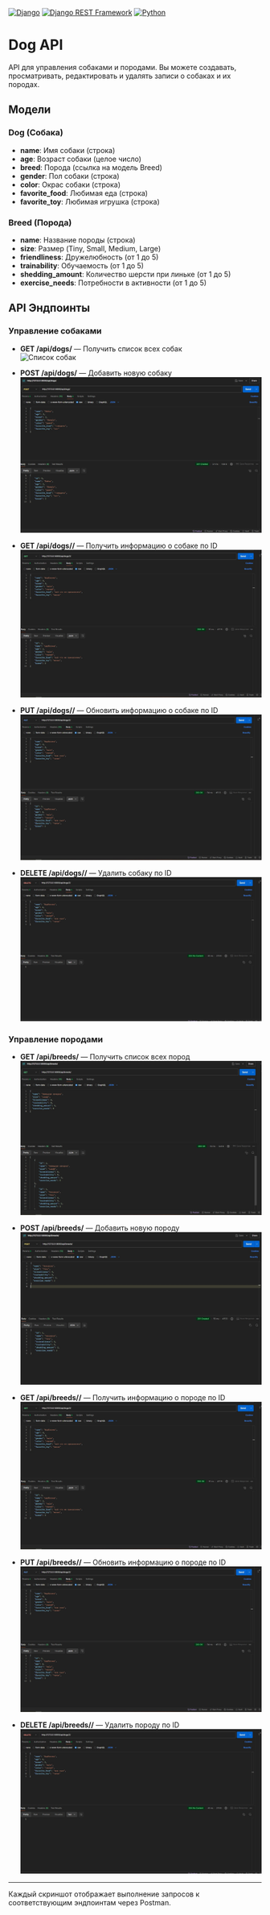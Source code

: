 [![Django](https://img.shields.io/badge/-Django-464646?style=flat-square&logo=Django)](https://www.djangoproject.com/)
[![Django REST Framework](https://img.shields.io/badge/-Django%20REST%20Framework-464646?style=flat-square&logo=Django%20REST%20Framework)](https://www.django-rest-framework.org/)
[![Python](https://img.shields.io/badge/-Python-464646?style=flat-square&logo=Python)](https://www.python.org/)

# Dog API

API для управления собаками и породами. Вы можете создавать, просматривать, редактировать и удалять записи о собаках и их породах.

## Модели

### Dog (Собака)
- **name**: Имя собаки (строка)
- **age**: Возраст собаки (целое число)
- **breed**: Порода (ссылка на модель Breed)
- **gender**: Пол собаки (строка)
- **color**: Окрас собаки (строка)
- **favorite_food**: Любимая еда (строка)
- **favorite_toy**: Любимая игрушка (строка)

### Breed (Порода)
- **name**: Название породы (строка)
- **size**: Размер (Tiny, Small, Medium, Large)
- **friendliness**: Дружелюбность (от 1 до 5)
- **trainability**: Обучаемость (от 1 до 5)
- **shedding_amount**: Количество шерсти при линьке (от 1 до 5)
- **exercise_needs**: Потребности в активности (от 1 до 5)

## API Эндпоинты

### Управление собаками
- **GET /api/dogs/** — Получить список всех собак  
  ![Список собак](.docs/postman_screenshots/GET_api_dogs.jpg)

- **POST /api/dogs/** — Добавить новую собаку  
  ![Добавить собаку](docs/postman_screenshots/POST_api_dogs.jpg)

- **GET /api/dogs/<id>/** — Получить информацию о собаке по ID  
  ![Получить собаку по ID](docs/postman_screenshots/GET_api_dogs_id.jpg)

- **PUT /api/dogs/<id>/** — Обновить информацию о собаке по ID  
  ![Обновить собаку](docs/postman_screenshots/PUT_api_dogs_id.jpg)

- **DELETE /api/dogs/<id>/** — Удалить собаку по ID  
  ![Удалить собаку](docs/postman_screenshots/DELETE_api_dogs_id.jpg)

### Управление породами
- **GET /api/breeds/** — Получить список всех пород  
  ![Список пород](docs/postman_screenshots/GET_api_breeds.jpg)

- **POST /api/breeds/** — Добавить новую породу  
  ![Добавить породу](docs/postman_screenshots/POST_api_breeds.jpg)

- **GET /api/breeds/<id>/** — Получить информацию о породе по ID  
  ![Получить породу по ID](docs/postman_screenshots/GET_api_dogs_id.jpg)

- **PUT /api/breeds/<id>/** — Обновить информацию о породе по ID  
  ![Обновить породу](docs/postman_screenshots/PUT_api_dogs_id.jpg)

- **DELETE /api/breeds/<id>/** — Удалить породу по ID  
  ![Удалить породу](docs/postman_screenshots/DELETE_api_dogs_id.jpg)

---

Каждый скриншот отображает выполнение запросов к соответствующим эндпоинтам через Postman.

